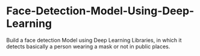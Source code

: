 # Face-Detection-Model-Using-Deep-Learning
Build a face detection Model using Deep Learning Libraries, in which it detects basically a person wearing a mask or not in public places.

